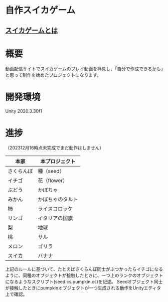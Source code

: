 # 自作スイカゲーム

## [スイカゲームとは](https://store-jp.nintendo.com/list/software/70010000043363.html)

# 概要
動画配信サイトでスイカゲームのプレイ動画を拝見し、「自分で作成できるかも」と思って制作を始めたプロジェクトになります。

# 開発環境
Unity 2020.3.30f1

# 進捗
（202312月16時点未完成でまだ動作はしません）

| 本家 | 本プロジェクト |
| ---- | ---- |
| さくらんぼ | 種（seed） |
| イチゴ | 花（flower） |
| ぶどう | かぼちゃ |
| みかん | かぼちゃのタルト |
| 柿 | ライスコロッケ |
| リンゴ | イタリアの国旗 |
| 梨 | 地球 |
| 桃 | サル |
| メロン | ゴリラ |
| スイカ | バナナ |

上記のルールに基づいて、たとえばさくらんぼ同士がぶつかったらイチゴになるように、同種のオブジェクトが接触したときに、一つ上のランクのオブジェクトになるようなスクリプト(seed.cs,pumpkin.cs)を記述。
Seedオブジェクト同士が接触したときにpumpkinオブジェクトが一つ生成される動作をUnityエディタ上で確認。



